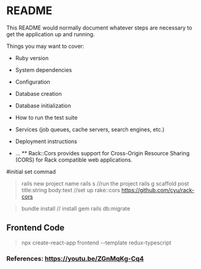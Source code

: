 # README

This README would normally document whatever steps are necessary to get the
application up and running.

Things you may want to cover:

* Ruby version

* System dependencies

* Configuration

* Database creation

* Database initialization

* How to run the test suite

* Services (job queues, cache servers, search engines, etc.)

* Deployment instructions

* ...
** Rack::Cors provides support for Cross-Origin Resource Sharing (CORS) for Rack compatible web applications.

#initial set commad
> rails new project name
> rails s //run the project
> rails g scaffold post title:string body:text
//set up rake::cors https://github.com/cyu/rack-cors

> bundle install // install gem 
> rails db:migrate


## Frontend Code 
> npx create-react-app frontend --template redux-typescript

### References: https://youtu.be/ZGnMqKg-Cq4
